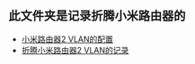 ## 此文件夹是记录折腾小米路由器的
+ [小米路由器2 VLAN的配置](MiRother2_Vlan_wiki.md)
+ [折腾小米路由器2 VLAN的记录](MiRother2_Vlan_Story.md)
